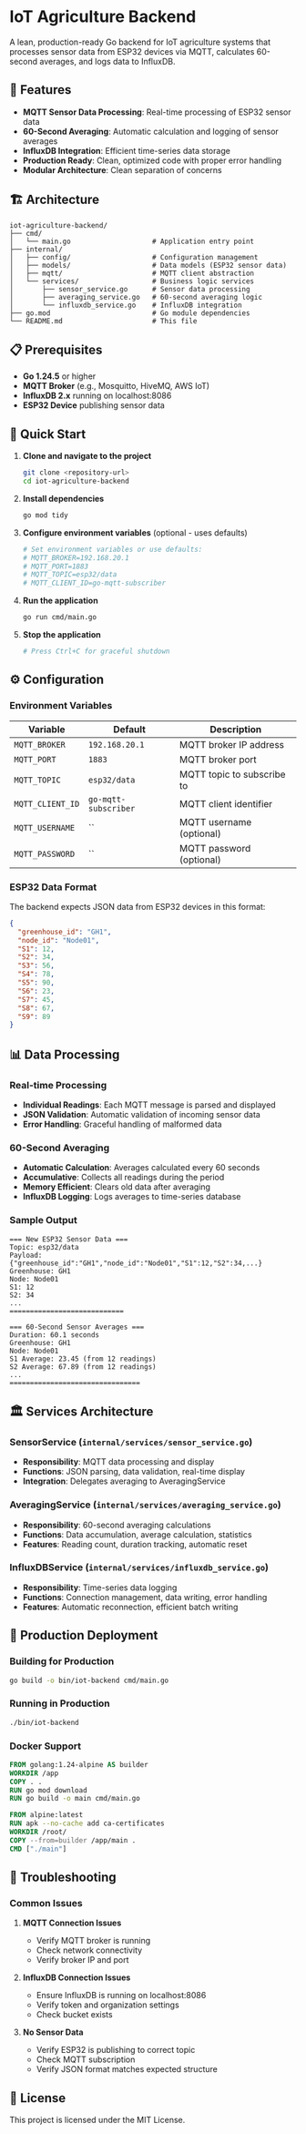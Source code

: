 # IoT Agriculture Backend

A lean, production-ready Go backend for IoT agriculture systems that processes sensor data from ESP32 devices via MQTT, calculates 60-second averages, and logs data to InfluxDB.

## 🎯 Features

- **MQTT Sensor Data Processing**: Real-time processing of ESP32 sensor data
- **60-Second Averaging**: Automatic calculation and logging of sensor averages
- **InfluxDB Integration**: Efficient time-series data storage
- **Production Ready**: Clean, optimized code with proper error handling
- **Modular Architecture**: Clean separation of concerns

## 🏗️ Architecture

```
iot-agriculture-backend/
├── cmd/
│   └── main.go                    # Application entry point
├── internal/
│   ├── config/                    # Configuration management
│   ├── models/                    # Data models (ESP32 sensor data)
│   ├── mqtt/                      # MQTT client abstraction
│   └── services/                  # Business logic services
│       ├── sensor_service.go      # Sensor data processing
│       ├── averaging_service.go   # 60-second averaging logic
│       └── influxdb_service.go    # InfluxDB integration
├── go.mod                         # Go module dependencies
└── README.md                      # This file
```

## 📋 Prerequisites

- **Go 1.24.5** or higher
- **MQTT Broker** (e.g., Mosquitto, HiveMQ, AWS IoT)
- **InfluxDB 2.x** running on localhost:8086
- **ESP32 Device** publishing sensor data

## 🚀 Quick Start

1. **Clone and navigate to the project**
   ```bash
   git clone <repository-url>
   cd iot-agriculture-backend
   ```

2. **Install dependencies**
   ```bash
   go mod tidy
   ```

3. **Configure environment variables** (optional - uses defaults)
   ```bash
   # Set environment variables or use defaults:
   # MQTT_BROKER=192.168.20.1
   # MQTT_PORT=1883
   # MQTT_TOPIC=esp32/data
   # MQTT_CLIENT_ID=go-mqtt-subscriber
   ```

4. **Run the application**
   ```bash
   go run cmd/main.go
   ```

5. **Stop the application**
   ```bash
   # Press Ctrl+C for graceful shutdown
   ```

## ⚙️ Configuration

### Environment Variables

| Variable | Default | Description |
|----------|---------|-------------|
| `MQTT_BROKER` | `192.168.20.1` | MQTT broker IP address |
| `MQTT_PORT` | `1883` | MQTT broker port |
| `MQTT_TOPIC` | `esp32/data` | MQTT topic to subscribe to |
| `MQTT_CLIENT_ID` | `go-mqtt-subscriber` | MQTT client identifier |
| `MQTT_USERNAME` | `` | MQTT username (optional) |
| `MQTT_PASSWORD` | `` | MQTT password (optional) |

### ESP32 Data Format

The backend expects JSON data from ESP32 devices in this format:

```json
{
  "greenhouse_id": "GH1",
  "node_id": "Node01",
  "S1": 12,
  "S2": 34,
  "S3": 56,
  "S4": 78,
  "S5": 90,
  "S6": 23,
  "S7": 45,
  "S8": 67,
  "S9": 89
}
```

## 📊 Data Processing

### Real-time Processing
- **Individual Readings**: Each MQTT message is parsed and displayed
- **JSON Validation**: Automatic validation of incoming sensor data
- **Error Handling**: Graceful handling of malformed data

### 60-Second Averaging
- **Automatic Calculation**: Averages calculated every 60 seconds
- **Accumulative**: Collects all readings during the period
- **Memory Efficient**: Clears old data after averaging
- **InfluxDB Logging**: Logs averages to time-series database

### Sample Output
```
=== New ESP32 Sensor Data ===
Topic: esp32/data
Payload: {"greenhouse_id":"GH1","node_id":"Node01","S1":12,"S2":34,...}
Greenhouse: GH1
Node: Node01
S1: 12
S2: 34
...
============================

=== 60-Second Sensor Averages ===
Duration: 60.1 seconds
Greenhouse: GH1
Node: Node01
S1 Average: 23.45 (from 12 readings)
S2 Average: 67.89 (from 12 readings)
...
================================
```

## 🏛️ Services Architecture

### SensorService (`internal/services/sensor_service.go`)
- **Responsibility**: MQTT data processing and display
- **Functions**: JSON parsing, data validation, real-time display
- **Integration**: Delegates averaging to AveragingService

### AveragingService (`internal/services/averaging_service.go`)
- **Responsibility**: 60-second averaging calculations
- **Functions**: Data accumulation, average calculation, statistics
- **Features**: Reading count, duration tracking, automatic reset

### InfluxDBService (`internal/services/influxdb_service.go`)
- **Responsibility**: Time-series data logging
- **Functions**: Connection management, data writing, error handling
- **Features**: Automatic reconnection, efficient batch writing

## 🚀 Production Deployment

### Building for Production
```bash
go build -o bin/iot-backend cmd/main.go
```

### Running in Production
```bash
./bin/iot-backend
```

### Docker Support
```dockerfile
FROM golang:1.24-alpine AS builder
WORKDIR /app
COPY . .
RUN go mod download
RUN go build -o main cmd/main.go

FROM alpine:latest
RUN apk --no-cache add ca-certificates
WORKDIR /root/
COPY --from=builder /app/main .
CMD ["./main"]
```

## 🔧 Troubleshooting

### Common Issues

1. **MQTT Connection Issues**
   - Verify MQTT broker is running
   - Check network connectivity
   - Verify broker IP and port

2. **InfluxDB Connection Issues**
   - Ensure InfluxDB is running on localhost:8086
   - Verify token and organization settings
   - Check bucket exists

3. **No Sensor Data**
   - Verify ESP32 is publishing to correct topic
   - Check MQTT subscription
   - Verify JSON format matches expected structure

## 📝 License

This project is licensed under the MIT License. 